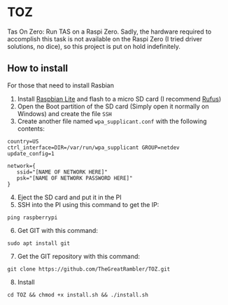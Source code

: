 # TOZ
Tas On Zero: Run TAS on a Raspi Zero.
Sadly, the hardware required to accomplish this task is not available on the Raspi Zero (I tried driver solutions, no dice), so this project is put on hold indefinitely.

## How to install
For those that need to install Rasbian
1. Install [Raspbian Lite](https://www.raspberrypi.org/downloads/raspbian/) and flash to a micro SD card (I recommend [Rufus](https://rufus.ie/))
2. Open the Boot partition of the SD card (Simply open it normally on Windows) and create the file `SSH`
3. Create another file named `wpa_supplicant.conf` with the following contents:
```
country=US
ctrl_interface=DIR=/var/run/wpa_supplicant GROUP=netdev
update_config=1

network={
   ssid="[NAME OF NETWORK HERE]"
   psk="[NAME OF NETWORK PASSWORD HERE]"
}
```
4. Eject the SD card and put it in the PI
5. SSH into the PI using this command to get the IP:
```
ping raspberrypi
```
6. Get GIT with this command:
```
sudo apt install git
```
7. Get the GIT repository with this command:
```
git clone https://github.com/TheGreatRambler/TOZ.git
```
8. Install
```
cd TOZ && chmod +x install.sh && ./install.sh
```
